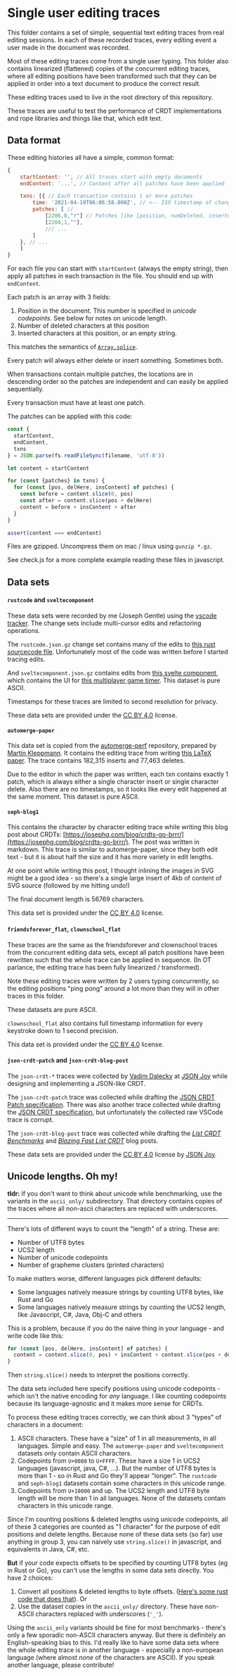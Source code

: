 # Single user editing traces

This folder contains a set of simple, sequential text editing traces from real editing sessions. In each of these recorded traces, every editing event a user made in the document was recorded.

Most of these editing traces come from a single user typing. This folder also contains linearized (flattened) copies of the concurrent editing traces, where all editing positions have been transformed such that they can be applied in order into a text document to produce the correct result.

These editing traces used to live in the root directory of this repository.

These traces are useful to test the performance of CRDT implementations and rope libraries and things like that, which edit text.


## Data format

These editing histories all have a simple, common format:

```javascript
{
    startContent: '', // All traces start with empty documents
    endContent: '...', // Content after all patches have been applied

    txns: [{ // Each transaction contains 1 or more patches
        time: '2021-04-19T06:06:58.000Z', // <-- ISO timestamp of change
        patches: [ //
            [2206,0,"r"] // Patches like [position, numDeleted, inserted content]
            [2204,1,""],
            /// ...
        ]
    }, // ...
    ]
}
```

For each file you can start with `startContent` (always the empty string), then apply all patches in each transaction in the file. You should end up with `endContent`.

Each patch is an array with 3 fields:

1. Position in the document. This number is specified in *unicode codepoints*. See below for notes on unicode length.
2. Number of deleted characters at this position
3. Inserted characters at this position, or an empty string.

This matches the semantics of [`Array.splice`](https://developer.mozilla.org/en-US/docs/Web/JavaScript/Reference/Global_Objects/Array/splice).

Every patch will always either delete or insert something. Sometimes both.

When transactions contain multiple patches, the locations are in descending order so the patches are independent and can easily be applied sequentially.

Every transaction must have at least one patch.

The patches can be applied with this code:

```javascript
const {
  startContent,
  endContent,
  txns
} = JSON.parse(fs.readFileSync(filename, 'utf-8'))

let content = startContent

for (const {patches} in txns) {
  for (const [pos, delHere, insContent] of patches) {
    const before = content.slice(0, pos)
    const after = content.slice(pos + delHere)
    content = before + insContent + after
  }
}

assert(content === endContent)
```

Files are gzipped. Uncompress them on mac / linux using `gunzip *.gz`.

See check.js for a more complete example reading these files in javascript.


## Data sets

#### `rustcode` and `sveltecomponent`

These data sets were recorded by me (Joseph Gentle) using the [vscode tracker](https://github.com/josephg/vscode-tracker/). The change sets include multi-cursor edits and refactoring operations.

The `rustcode.json.gz` change set contains many of the edits to [this rust sourcecode file](https://github.com/josephg/skiplistrs/blob/140fe17f484daa2bf4e32983f6a4ce60020eee1a/src/skiplist.rs). Unfortunately most of the code was written before I started tracing edits.

And `sveltecomponent.json.gz` contains edits from [this svelte component](https://github.com/josephg/glassbeadtimer/blob/c3d8e14e2abc998a328cdabbd559c4db10b42e5b/src/App.svelte), which contains the UI for [this multiplayer game timer](https://glassbead.seph.codes/). This dataset is pure ASCII.

Timestamps for these traces are limited to second resolution for privacy.

These data sets are provided under the [CC BY 4.0](https://creativecommons.org/licenses/by/4.0/) license.


#### `automerge-paper`

This data set is copied from the [automerge-perf](https://github.com/automerge/automerge-perf/) repository, prepared by [Martin Kleppmann](https://martin.kleppmann.com/). It contains the editing trace from writing [this LaTeX paper](https://arxiv.org/abs/1608.03960). The trace contains 182,315 inserts and 77,463 deletes.

Due to the editor in which the paper was written, each txn contains exactly 1 patch, which is always either a single character insert or single character delete. Also there are no timestamps, so it looks like every edit happened at the same moment. This dataset is pure ASCII.


#### `seph-blog1`

This contains the character by character editing trace while writing this blog post about CRDTs: [https://josephg.com/blog/crdts-go-brrr/](https://josephg.com/blog/crdts-go-brrr/). The post was written in markdown. This trace is similar to automerge-paper, since they both edit text - but it is about half the size and it has more variety in edit lengths.

At one point while writing this post, I thought inlining the images in SVG might be a good idea - so there's a single large insert of 4kb of content of SVG source (followed by me hitting undo!)

The final document length is 56769 characters.

This data set is provided under the [CC BY 4.0](https://creativecommons.org/licenses/by/4.0/) license.


#### `friendsforever_flat`, `clownschool_flat`

These traces are the same as the friendsforever and clownschool traces from the concurrent editing data sets, except all patch positions have been rewritten such that the whole trace can be applied in sequence. (In OT parlance, the editing trace has been fully linearized / transformed).

Note these editing traces were written by 2 users typing concurrently, so the editing positions "ping pong" around a lot more than they will in other traces in this folder.

These datasets are pure ASCII.

`clownschool_flat` also contains full timestamp information for every keystroke down to 1 second precision.

This data set is provided under the [CC BY 4.0](https://creativecommons.org/licenses/by/4.0/) license.


#### `json-crdt-patch` and `json-crdt-blog-post`

The `json-crdt-*` traces were collected by [Vadim Dalecky](https://github.com/streamich) at [JSON Joy](https://jsonjoy.com/) while designing
and implementing a JSON-like CRDT.

The `json-crdt-patch` trace was collected while drafting the [JSON CRDT Patch specification](https://jsonjoy.com/specs/json-crdt-patch). There
was also another trace collected while drafting the [JSON CRDT specification](https://jsonjoy.com/specs/json-crdt), but unfortunately
the collected raw VSCode trace is corrupt.

The `json-crdt-blog-post` trace was collected while drafting the [*List CRDT Benchmarks*](https://jsonjoy.com/blog/list-crdt-benchmarks) and
[*Blazing Fast List CRDT*](https://jsonjoy.com/blog/performant-rga-list-crdt-algorithm) blog posts.

These data sets are provided under the [CC BY 4.0](https://creativecommons.org/licenses/by/4.0/) license by [JSON Joy](https://jsonjoy.com/).


## Unicode lengths. Oh my!

**tldr:** If you don't want to think about unicode while benchmarking, use the variants in the `ascii_only/` subdirectory. That directory contains copies of the traces where all non-ascii characters are replaced with underscores.

---

There's lots of different ways to count the "length" of a string. These are:

- Number of UTF8 bytes
- UCS2 length
- Number of unicode codepoints
- Number of grapheme clusters (printed characters)

To make matters worse, different languages pick different defaults:

- Some languages natively measure strings by counting UTF8 bytes, like Rust and Go
- Some languages natively measure strings by counting the UCS2 length, like Javascript, C#, Java, Obj-C and others

This is a problem, because if you do the naive thing in your language - and write code like this:

```javascript
for (const [pos, delHere, insContent] of patches) {
  content = content.slice(0, pos) + insContent + content.slice(pos + delHere)
}
```

Then `string.slice()` needs to interpret the positions correctly.

The data sets included here specify positions using unicode codepoints - which isn't the native encoding for *any* language. I like counting codepoints because its language-agnostic and it makes more sense for CRDTs.

To process these editing traces correctly, we can think about 3 "types" of characters in a document:

1. ASCII characters. These have a "size" of 1 in all measurements, in all languages. Simple and easy. The `automerge-paper` and `sveltecomponent` datasets only contain ASCII characters.
2. Codepoints from `U+0080` to `U+FFFF`. These have a size 1 in UCS2 languages (javascript, java, C#, ...). But the number of UTF8 bytes is more than 1 - so in Rust and Go they'll appear "longer". The `rustcode` and `seph-blog1` datasets contain some characters in this unicode range.
3. Codepoints from `U+10000` and up. The UCS2 length and UTF8 byte length will be more than 1 in all languages. None of the datasets contain characters in this unicode range.

Since I'm counting positions & deleted lengths using unicode codepoints, all of these 3 categories are counted as "1 character" for the purpose of edit positions and delete lengths. Because none of these data sets (so far) use anything in group 3, you can naively use `string.slice()` in javascript, and equivalents in Java, C#, etc.

**But** if your code expects offsets to be specified by counting UTF8 bytes (eg in Rust or Go), you can't use the lengths in some data sets directly. You have 2 choices:

1. Convert all positions & deleted lengths to byte offsets. ([Here's some rust code that does that](../rust/src/lib.rs#L44-L74)). Or
2. Use the dataset copies in the `ascii_only/` directory. These have non-ASCII characters replaced with underscores (`'_'`).

Using the `ascii_only` variants should be fine for most benchmarks - there's only a few sporadic non-ASCII characters anyway. But there is definitely an English-speaking bias to this. I'd really like to have some data sets where the whole editing trace is in another language - especially a non-european language (where almost *none* of the characters are ASCII). If you speak another language, please contribute!
